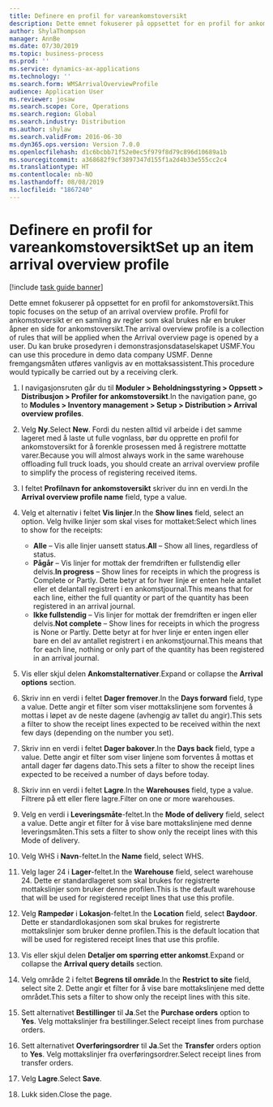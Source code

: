 ```yaml
---
title: Definere en profil for vareankomstoversikt
description: Dette emnet fokuserer på oppsettet for en profil for ankomstoversikt.
author: ShylaThompson
manager: AnnBe
ms.date: 07/30/2019
ms.topic: business-process
ms.prod: ''
ms.service: dynamics-ax-applications
ms.technology: ''
ms.search.form: WMSArrivalOverviewProfile
audience: Application User
ms.reviewer: josaw
ms.search.scope: Core, Operations
ms.search.region: Global
ms.search.industry: Distribution
ms.author: shylaw
ms.search.validFrom: 2016-06-30
ms.dyn365.ops.version: Version 7.0.0
ms.openlocfilehash: d1c6bcbb71f52e0ec5f979f8d79c896d10689a1b
ms.sourcegitcommit: a368682f9cf3897347d155f1a2d4b33e555cc2c4
ms.translationtype: HT
ms.contentlocale: nb-NO
ms.lasthandoff: 08/08/2019
ms.locfileid: "1867240"
---
```

# <a name="set-up-an-item-arrival-overview-profile"></a><span data-ttu-id="39684-103">Definere en profil for vareankomstoversikt</span><span class="sxs-lookup"><span data-stu-id="39684-103">Set up an item arrival overview profile</span></span>

[!include [task guide banner](../../includes/task-guide-banner.md)]

<span data-ttu-id="39684-104">Dette emnet fokuserer på oppsettet for en profil for ankomstoversikt.</span><span class="sxs-lookup"><span data-stu-id="39684-104">This topic focuses on the setup of an arrival overview profile.</span></span> <span data-ttu-id="39684-105">Profil for ankomstoversikt er en samling av regler som skal brukes når en bruker åpner en side for ankomstoversikt.</span><span class="sxs-lookup"><span data-stu-id="39684-105">The arrival overview profile is a collection of rules that will be applied when the Arrival overview page is opened by a user.</span></span> <span data-ttu-id="39684-106">Du kan bruke prosedyren i demonstrasjonsdataselskapet USMF.</span><span class="sxs-lookup"><span data-stu-id="39684-106">You can use this procedure in demo data company USMF.</span></span> <span data-ttu-id="39684-107">Denne fremgangsmåten utføres vanligvis av en mottaksassistent.</span><span class="sxs-lookup"><span data-stu-id="39684-107">This procedure would typically be carried out by a receiving clerk.</span></span>

1. <span data-ttu-id="39684-108">I navigasjonsruten går du til **Moduler > Beholdningsstyring > Oppsett > Distribusjon > Profiler for ankomstoversikt**.</span><span class="sxs-lookup"><span data-stu-id="39684-108">In the navigation pane, go to **Modules > Inventory management > Setup > Distribution > Arrival overview profiles**.</span></span>
2. <span data-ttu-id="39684-109">Velg **Ny**.</span><span class="sxs-lookup"><span data-stu-id="39684-109">Select **New**.</span></span> <span data-ttu-id="39684-110">Fordi du nesten alltid vil arbeide i det samme lageret med å laste ut fulle vognlass, bør du opprette en profil for ankomstoversikt for å forenkle prosessen med å registrere mottatte varer.</span><span class="sxs-lookup"><span data-stu-id="39684-110">Because you will almost always work in the same warehouse offloading full truck loads, you should create an arrival overview profile to simplify the process of registering received items.</span></span>  
3. <span data-ttu-id="39684-111">I feltet **Profilnavn for ankomstoversikt** skriver du inn en verdi.</span><span class="sxs-lookup"><span data-stu-id="39684-111">In the **Arrival overview profile name** field, type a value.</span></span>
4. <span data-ttu-id="39684-112">Velg et alternativ i feltet **Vis linjer**.</span><span class="sxs-lookup"><span data-stu-id="39684-112">In the **Show lines** field, select an option.</span></span> <span data-ttu-id="39684-113">Velg hvilke linjer som skal vises for mottaket:</span><span class="sxs-lookup"><span data-stu-id="39684-113">Select which lines to show for the receipts:</span></span>  

    - <span data-ttu-id="39684-114">**Alle** – Vis alle linjer uansett status.</span><span class="sxs-lookup"><span data-stu-id="39684-114">**All** – Show all lines, regardless of status.</span></span>   
    - <span data-ttu-id="39684-115">**Pågår** – Vis linjer for mottak der fremdriften er fullstendig eller delvis.</span><span class="sxs-lookup"><span data-stu-id="39684-115">**In progress** – Show lines for receipts in which the progress is Complete or Partly.</span></span> <span data-ttu-id="39684-116">Dette betyr at for hver linje er enten hele antallet eller et delantall registrert i en ankomstjournal.</span><span class="sxs-lookup"><span data-stu-id="39684-116">This means that for each line, either the full quantity or part of the quantity has been registered in an arrival journal.</span></span>   
    - <span data-ttu-id="39684-117">**Ikke fullstendig** – Vis linjer for mottak der fremdriften er ingen eller delvis.</span><span class="sxs-lookup"><span data-stu-id="39684-117">**Not complete** – Show lines for receipts in which the progress is None or Partly.</span></span> <span data-ttu-id="39684-118">Dette betyr at for hver linje er enten ingen eller bare en del av antallet registrert i en ankomstjournal.</span><span class="sxs-lookup"><span data-stu-id="39684-118">This means that for each line, nothing or only part of the quantity has been registered in an arrival journal.</span></span>  

5. <span data-ttu-id="39684-119">Vis eller skjul delen **Ankomstalternativer**.</span><span class="sxs-lookup"><span data-stu-id="39684-119">Expand or collapse the **Arrival options** section.</span></span>
6. <span data-ttu-id="39684-120">Skriv inn en verdi i feltet **Dager fremover**.</span><span class="sxs-lookup"><span data-stu-id="39684-120">In the **Days forward** field, type a value.</span></span> <span data-ttu-id="39684-121">Dette angir et filter som viser mottakslinjene som forventes å mottas i løpet av de neste dagene (avhengig av tallet du angir).</span><span class="sxs-lookup"><span data-stu-id="39684-121">This sets a filter to show the receipt lines expected to be received within the next few days (depending on the number you set).</span></span>  
7. <span data-ttu-id="39684-122">Skriv inn en verdi i feltet **Dager bakover**.</span><span class="sxs-lookup"><span data-stu-id="39684-122">In the **Days back** field, type a value.</span></span> <span data-ttu-id="39684-123">Dette angir et filter som viser linjene som forventes å mottas et antall dager før dagens dato.</span><span class="sxs-lookup"><span data-stu-id="39684-123">This sets a filter to show the receipt lines expected to be received a number of days before today.</span></span>  
8. <span data-ttu-id="39684-124">Skriv inn en verdi i feltet **Lagre**.</span><span class="sxs-lookup"><span data-stu-id="39684-124">In the **Warehouses** field, type a value.</span></span> <span data-ttu-id="39684-125">Filtrere på ett eller flere lagre.</span><span class="sxs-lookup"><span data-stu-id="39684-125">Filter on one or more warehouses.</span></span>  
9. <span data-ttu-id="39684-126">Velg en verdi i **Leveringsmåte**-feltet.</span><span class="sxs-lookup"><span data-stu-id="39684-126">In the **Mode of delivery** field, select a value.</span></span> <span data-ttu-id="39684-127">Dette angir et filter for å vise bare mottakslinjene med denne leveringsmåten.</span><span class="sxs-lookup"><span data-stu-id="39684-127">This sets a filter to show only the receipt lines with this Mode of delivery.</span></span>  
10. <span data-ttu-id="39684-128">Velg WHS i **Navn**-feltet.</span><span class="sxs-lookup"><span data-stu-id="39684-128">In the **Name** field, select WHS.</span></span>
11. <span data-ttu-id="39684-129">Velg lager 24 i **Lager**-feltet.</span><span class="sxs-lookup"><span data-stu-id="39684-129">In the **Warehouse** field, select warehouse 24.</span></span> <span data-ttu-id="39684-130">Dette er standardlageret som skal brukes for registrerte mottakslinjer som bruker denne profilen.</span><span class="sxs-lookup"><span data-stu-id="39684-130">This is the default warehouse that will be used for registered receipt lines that use this profile.</span></span>  
12. <span data-ttu-id="39684-131">Velg **Rampedør** i **Lokasjon**-feltet.</span><span class="sxs-lookup"><span data-stu-id="39684-131">In the **Location** field, select **Baydoor**.</span></span> <span data-ttu-id="39684-132">Dette er standardlokasjonen som skal brukes for registrerte mottakslinjer som bruker denne profilen.</span><span class="sxs-lookup"><span data-stu-id="39684-132">This is the default location that will be used for registered receipt lines that use this profile.</span></span>  
13. <span data-ttu-id="39684-133">Vis eller skjul delen **Detaljer om spørring etter ankomst**.</span><span class="sxs-lookup"><span data-stu-id="39684-133">Expand or collapse the **Arrival query details** section.</span></span>
14. <span data-ttu-id="39684-134">Velg område 2 i feltet **Begrens til område**.</span><span class="sxs-lookup"><span data-stu-id="39684-134">In the **Restrict to site** field, select site 2.</span></span> <span data-ttu-id="39684-135">Dette angir et filter for å vise bare mottakslinjene med dette området.</span><span class="sxs-lookup"><span data-stu-id="39684-135">This sets a filter to show only the receipt lines with this site.</span></span>  
15. <span data-ttu-id="39684-136">Sett alternativet **Bestillinger** til **Ja**.</span><span class="sxs-lookup"><span data-stu-id="39684-136">Set the **Purchase orders** option to **Yes**.</span></span> <span data-ttu-id="39684-137">Velg mottakslinjer fra bestillinger.</span><span class="sxs-lookup"><span data-stu-id="39684-137">Select receipt lines from purchase orders.</span></span>  
16. <span data-ttu-id="39684-138">Sett alternativet **Overføringsordrer** til **Ja**.</span><span class="sxs-lookup"><span data-stu-id="39684-138">Set the **Transfer** orders option to **Yes**.</span></span> <span data-ttu-id="39684-139">Velg mottakslinjer fra overføringsordrer.</span><span class="sxs-lookup"><span data-stu-id="39684-139">Select receipt lines from transfer orders.</span></span>  
17. <span data-ttu-id="39684-140">Velg **Lagre**.</span><span class="sxs-lookup"><span data-stu-id="39684-140">Select **Save**.</span></span>
18. <span data-ttu-id="39684-141">Lukk siden.</span><span class="sxs-lookup"><span data-stu-id="39684-141">Close the page.</span></span>

